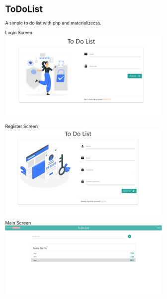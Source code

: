 # ToDoList

A simple to do list with php and materializecss.

Login Screen
<img src="https://github.com/4bnuk/ToDoList/blob/main/screenshot/login.jpg" width="800px" height="auto">

Register Screen
<img src="https://github.com/4bnuk/ToDoList/blob/main/screenshot/register.jpg" width="800px" height="auto">

Main Screen
<img src="https://github.com/4bnuk/ToDoList/blob/main/screenshot/list.jpg" width="800px" height="auto">
